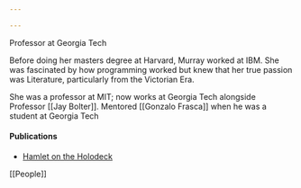 ```yaml
---

---
```


Professor at Georgia Tech

Before doing her masters degree at Harvard, Murray worked at IBM. She was fascinated by how programming worked but knew that her true passion was Literature, particularly from the Victorian Era. 

She was a professor at MIT; now works at Georgia Tech alongside Professor [[Jay Bolter]]. 
Mentored [[Gonzalo Frasca]] when he was a student at Georgia Tech




#### Publications
- [Hamlet on the Holodeck](murray-2017.md)


[[People]]





